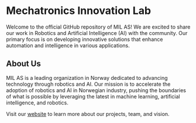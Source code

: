 # Mechatronics Innovation Lab

Welcome to the official GitHub repository of MIL AS! We are excited to share our work in Robotics and Artificial Intelligence (AI) with the community. Our primary focus is on developing innovative solutions that enhance automation and intelligence in various applications.

## About Us

MIL AS is a leading organization in Norway dedicated to advancing technology through robotics and AI. Our mission is to accelerate the adoption of robotics and AI in Norwegian industry, pushing the boundaries of what is possible by leveraging the latest in machine learning, artificial intelligence, and robotics.

Visit our [website](https://mil-as.no) to learn more about our projects, team, and vision.

